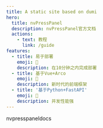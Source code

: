 ```yaml
---
title: A static site based on dumi
hero:
  title: nvPressPanel
  description: nvPressPanel官方文档
  actions:
    - text: 教程
      link: /guide
features:
  - title: 易于部署
    emoji: 💎
    description: 在10分钟之内完成部署
  - title: 基于Vue+Arco
    emoji: 🌈
    description: 新时代的前端框架
  - title: '基于Python+FastAPI'
    emoji: 🚀
    description: 并发性能强
---
```


nvpresspaneldocs
